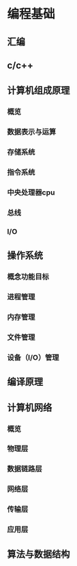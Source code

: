 # 编程基础

## 汇编

## c/c++


## 计算机组成原理
### 概览
### 数据表示与运算
### 存储系统
### 指令系统
### 中央处理器cpu
### 总线
### I/O



## 操作系统
### 概念功能目标
### 进程管理
### 内存管理
### 文件管理
### 设备（I/O）管理




## 编译原理


## 计算机网络

### 概览
### 物理层
### 数据链路层
### 网络层
### 传输层
### 应用层


## 算法与数据结构